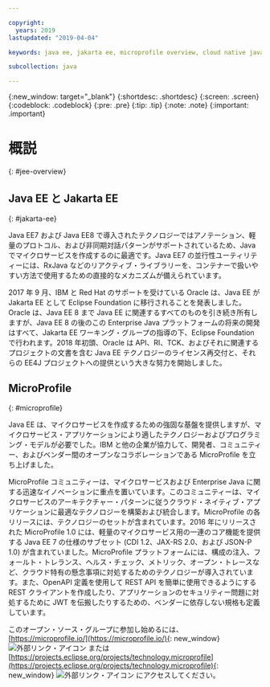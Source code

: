 ```yaml
---

copyright:
  years: 2019
lastupdated: "2019-04-04"

keywords: java ee, jakarta ee, microprofile overview, cloud native java, cloud native microprofile

subcollection: java

---
```


{:new_window: target="_blank"}
{:shortdesc: .shortdesc}
{:screen: .screen}
{:codeblock: .codeblock}
{:pre: .pre}
{:tip: .tip}
{:note: .note}
{:important: .important}

# 概説
{: #jee-overview}



## Java EE と Jakarta EE
{: #jakarta-ee}

Java EE7 および Java EE8 で導入されたテクノロジーではアノテーション、軽量のプロトコル、および非同期対話パターンがサポートされているため、Java でマイクロサービスを作成するのに最適です。Java EE7 の並行性ユーティリティーには、RxJava などのリアクティブ・ライブラリーを、コンテナーで扱いやすい方法で使用するための直接的なメカニズムが備えられています。

2017 年 9 月、IBM と Red Hat のサポートを受けている Oracle は、Java EE が Jakarta EE として Eclipse Foundation に移行されることを発表しました。Oracle は、Java EE 8 まで Java EE に関連するすべてのものを引き続き所有しますが、Java EE 8 の後のこの Enterprise Java プラットフォームの将来の開発はすべて、Jakarta EE ワーキング・グループの指導の下、Eclipse Foundation で行われます。2018 年初頭、Oracle は API、RI、TCK、およびそれに関連するプロジェクトの文書を含む Java EE テクノロジーのライセンス再交付と、それらの EE4J プロジェクトへの提供という大きな努力を開始しました。

## MicroProfile
{: #microprofile}

Java EE は、マイクロサービスを作成するための強固な基盤を提供しますが、マイクロサービス・アプリケーションにより適したテクノロジーおよびプログラミング・モデルが必要でした。IBM と他の企業が協力して、開発者、コミュニティー、およびベンダー間のオープンなコラボレーションである MicroProfile を立ち上げました。

MicroProfile コミュニティーは、マイクロサービスおよび Enterprise Java に関する迅速なイノベーションに重点を置いています。このコミュニティーは、マイクロサービスのアーキテクチャー・パターンに従うクラウド・ネイティブ・アプリケーションに最適なテクノロジーを構築および統合します。MicroProfile の各リリースには、テクノロジーのセットが含まれています。2016 年にリリースされた MicroProfile 1.0 には、軽量のマイクロサービス用の一連のコア機能を提供する Java EE 7 の仕様のサブセット (CDI 1.2、JAX-RS 2.0、および JSON-P 1.0) が含まれていました。MicroProfile プラットフォームには、構成の注入、フォールト・トレランス、ヘルス・チェック、メトリック、オープン・トレースなど、クラウド特有の懸念事項に対処するためのテクノロジーが導入されています。また、OpenAPI 定義を使用して REST API を簡単に使用できるようにする REST クライアントを作成したり、アプリケーションのセキュリティー問題に対処するために JWT を伝搬したりするための、ベンダーに依存しない規格も定義しています。

このオープン・ソース・グループに参加し始めるには、[https://microprofile.io/](https://microprofile.io/){: new_window} ![外部リンク・アイコン](../icons/launch-glyph.svg "外部リンク・アイコン") または [https://projects.eclipse.org/projects/technology.microprofile](https://projects.eclipse.org/projects/technology.microprofile){: new_window} ![外部リンク・アイコン](../icons/launch-glyph.svg "外部リンク・アイコン") にアクセスしてください。
